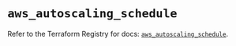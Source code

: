 # `aws_autoscaling_schedule`

Refer to the Terraform Registry for docs: [`aws_autoscaling_schedule`](https://registry.terraform.io/providers/hashicorp/aws/5.94.0/docs/resources/autoscaling_schedule).
